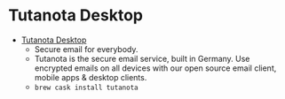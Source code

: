 # Tutanota Desktop
- [Tutanota Desktop](https://tutanota.com/)
  -  Secure email for everybody.
  - Tutanota is the secure email service, built in Germany. Use encrypted emails on all devices with our open source email client, mobile apps & desktop clients.
  - `brew cask install tutanota`
